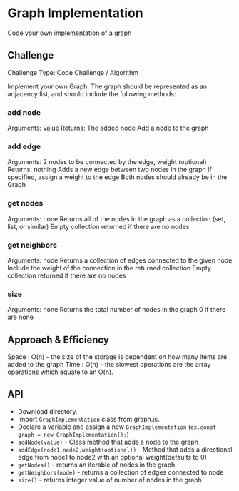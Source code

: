 # Graph Implementation
<!-- Short summary or background information -->
Code your own implementation of a graph

## Challenge
<!-- Description of the challenge -->
Challenge Type: Code Challenge / Algorithm

Implement your own Graph. The graph should be represented as an adjacency list, and should include the following methods:

### add node

Arguments: value
Returns: The added node
Add a node to the graph

### add edge

Arguments: 2 nodes to be connected by the edge, weight (optional)
Returns: nothing
Adds a new edge between two nodes in the graph
If specified, assign a weight to the edge
Both nodes should already be in the Graph

### get nodes

Arguments: none
Returns all of the nodes in the graph as a collection (set, list, or similar)
Empty collection returned if there are no nodes

### get neighbors

Arguments: node
Returns a collection of edges connected to the given node
Include the weight of the connection in the returned collection
Empty collection returned if there are no nodes

### size

Arguments: none
Returns the total number of nodes in the graph
0 if there are none

## Approach & Efficiency
<!-- What approach did you take? Why? What is the Big O space/time for this approach? -->
Space : O(n) - the size of the storage is dependent on how many items are added to the graph
Time : O(n) - the slowest operations are the array operations which equate to an O(n).

## API
<!-- Description of each method publicly available in each of your hashtable -->

- Download directory.
- Import `GraphImplementation` class from graph.js.
- Declare a variable and assign a new `GraphImplementation` (`ex.const graph = new GraphImplementation();`)
- `addNode(value)` -  Class method that adds a node to the graph
- `addEdge(node1,node2,weight(optional))` - Method that adds a directional edge from node1 to node2 with an optional weight(defaults to 0)
- `getNodes()` - returns an iterable of nodes in the graph
- `getNeighbors(node)` - returns a collection of edges connected to node
- `size()` - returns integer value of number of nodes in the graph

